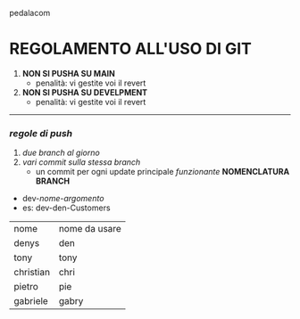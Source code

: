 pedalacom 
# REGOLAMENTO ALL'USO DI GIT

1. **NON SI PUSHA SU MAIN**
   - penalità: vi gestite voi il revert
2. **NON SI PUSHA SU DEVELPMENT**
   - penalità: vi gestite voi il revert

---

### _regole di push_

1. *due branch al giorno*
2. *vari commit sulla stessa branch*
    - un commit per ogni update principale *funzionante*
**NOMENCLATURA BRANCH**

- dev-_nome_-_argomento_
- es: dev-den-Customers

<table>
    <tr>
        <td> nome </td>
        <td> nome da usare </td>
    </tr>
    <tr>
        <td> denys </td>
        <td> den </td>
    </tr>
    <tr>
        <td> tony </td>
        <td> tony </td>
    </tr>
    <tr>
        <td> christian </td>
        <td> chri </td>
    </tr>
    <tr>
        <td> pietro </td>
        <td> pie </td>
    </tr>
    <tr>
        <td> gabriele </td>
        <td> gabry </td>
    </tr>
</table>